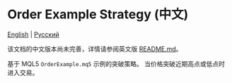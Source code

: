 # Order Example Strategy (中文)
[English](README.md) | [Русский](README_ru.md)

该文档的中文版本尚未完善，详情请参阅英文版 [README.md](README.md)。

基于 MQL5 `OrderExample.mq5` 示例的突破策略。
当价格突破近期高点或低点时进入交易。
